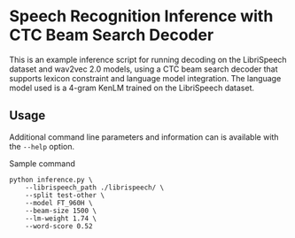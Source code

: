 # Speech Recognition Inference with CTC Beam Search Decoder

This is an example inference script for running decoding on the LibriSpeech dataset and wav2vec 2.0 models, using a CTC beam search decoder that supports lexicon constraint and language model integration. The language model used is a 4-gram KenLM trained on the LibriSpeech dataset.

## Usage
Additional command line parameters and information can is available with the `--help` option.

Sample command

```
python inference.py \
    --librispeech_path ./librispeech/ \
    --split test-other \
    --model FT_960H \
    --beam-size 1500 \
    --lm-weight 1.74 \
    --word-score 0.52
```
